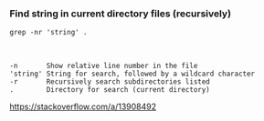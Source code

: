 ### Find string in current directory files (recursively)

    grep -nr 'string' .
<br>

    -n       Show relative line number in the file
    'string' String for search, followed by a wildcard character
    -r       Recursively search subdirectories listed
    .        Directory for search (current directory)
    
https://stackoverflow.com/a/13908492
